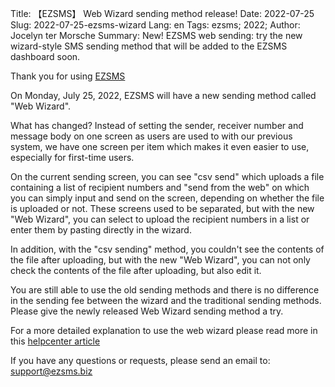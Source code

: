 Title: 【EZSMS】 Web Wizard sending method release! 
Date: 2022-07-25
Slug: 2022-07-25-ezsms-wizard
Lang: en
Tags: ezsms; 2022;
Author: Jocelyn ter Morsche
Summary: New! EZSMS web sending: try the new wizard-style SMS sending method that will be added to the EZSMS dashboard soon. 

Thank you for using [EZSMS](https://www.ezsms.biz/)

On Monday, July 25, 2022, EZSMS will have a new sending method called "Web Wizard".<br>

What has changed? 
Instead of setting the sender, receiver number and message body on one screen as users are used to with our previous system, we have one screen per item which makes it even easier to use, especially for first-time users.

On the current sending screen, you can see "csv send" which uploads a file containing a list of recipient numbers and "send from the web" on which you can simply input and send on the screen, depending on whether the file is uploaded or not. These screens used to be separated, but with the new "Web Wizard", you can select to upload the recipient numbers in a list or enter them by pasting directly in the wizard.

In addition, with the "csv sending" method, you couldn't see the contents of the file after uploading, but with the new "Web Wizard", you can not only check the contents of the file after uploading, but also edit it.

You are still able to use the old sending methods and there is no difference in the sending fee between the wizard and the traditional sending methods.
Please give the newly released Web Wizard sending method a try.

For a more detailed explanation to use the web wizard please read more in this [helpcenter article](https://help.xoxzo.com/ezsms-sms-delivery-service/articles/how-to-use-wizard/)

If you have any questions or requests, please send an email to: support@ezsms.biz
